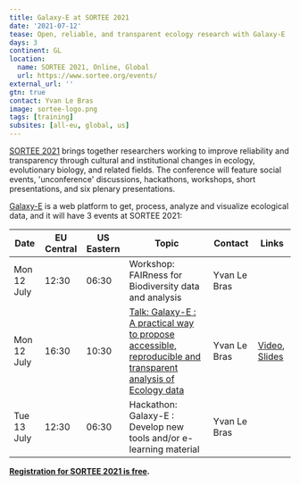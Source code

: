 ```yaml
---
title: Galaxy-E at SORTEE 2021
date: '2021-07-12'
tease: Open, reliable, and transparent ecology research with Galaxy-E
days: 3
continent: GL
location:
  name: SORTEE 2021, Online, Global
  url: https://www.sortee.org/events/
external_url: ''
gtn: true
contact: Yvan Le Bras
image: sortee-logo.png
tags: [training]
subsites: [all-eu, global, us]
---
```


[SORTEE 2021](https://www.sortee.org/events/) brings together researchers working to improve reliability and transparency through cultural and institutional changes in ecology, evolutionary biology, and related fields. The conference will feature social events, 'unconference' discussions, hackathons, workshops, short presentations, and six plenary presentations.

[Galaxy-E](/use/ecology/) is a web platform to get, process, analyze and visualize ecological data, and it will have 3 events at SORTEE 2021:

| Date | EU Central | US Eastern | Topic | Contact | Links |
| --- | --- | --- | --- | --- | --- |
| Mon 12 July | 12:30 | 06:30 | Workshop: FAIRness for Biodiversity data and analysis | Yvan Le Bras | &nbsp; |
| Mon 12 July | 16:30 | 10:30 | [Talk: Galaxy-E : A practical way to propose accessible, reproducible and transparent analysis of Ecology data](https://osf.io/frk5v/) | Yvan Le Bras | [Video](http://data-access.cesgo.org/index.php/s/F3rEJlgK1wZmLQQ/download), [Slides](https://osf.io/n7d5p/) |
| Tue 13 July | 12:30 | 06:30 | Hackathon: Galaxy-E : Develop new tools and/or e-learning material | Yvan Le Bras | &nbsp; |

**[Registration for SORTEE 2021 is free](https://www.eventbrite.co.uk/e/sortee-conference-2021-registration-154693776249).**


